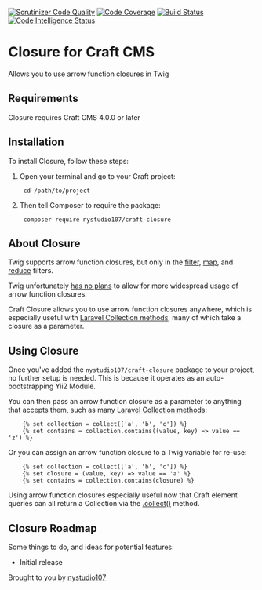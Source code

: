 [![Scrutinizer Code Quality](https://scrutinizer-ci.com/g/nystudio107/craft-closure/badges/quality-score.png?b=v1)](https://scrutinizer-ci.com/g/nystudio107/craft-closure/?branch=develop) [![Code Coverage](https://scrutinizer-ci.com/g/nystudio107/craft-closure/badges/coverage.png?b=v1)](https://scrutinizer-ci.com/g/nystudio107/craft-closure/?branch=develop) [![Build Status](https://scrutinizer-ci.com/g/nystudio107/craft-closure/badges/build.png?b=v1)](https://scrutinizer-ci.com/g/nystudio107/craft-closure/build-status/develop) [![Code Intelligence Status](https://scrutinizer-ci.com/g/nystudio107/craft-closure/badges/code-intelligence.svg?b=v1)](https://scrutinizer-ci.com/code-intelligence)

# Closure for Craft CMS

Allows you to use arrow function closures in Twig

## Requirements

Closure requires Craft CMS 4.0.0 or later

## Installation

To install Closure, follow these steps:

1. Open your terminal and go to your Craft project:

        cd /path/to/project

2. Then tell Composer to require the package:

        composer require nystudio107/craft-closure

## About Closure

Twig supports arrow function closures, but only in the [filter](https://twig.symfony.com/doc/3.x/filters/filter.html), [map](https://twig.symfony.com/doc/3.x/filters/map.html), and [reduce](https://twig.symfony.com/doc/3.x/filters/reduce.html) filters.

Twig unfortunately [has no plans](https://github.com/twigphp/Twig/issues/3402) to allow for more widespread usage of arrow function closures.

Craft Closure allows you to use arrow function closures anywhere, which is especially useful with [Laravel Collection methods](https://laravel.com/docs/9.x/collections#available-methods), many of which take a closure as a parameter.

## Using Closure

Once you've added the `nystudio107/craft-closure` package to your project, no further setup is needed. This is because it operates as an auto-bootstrapping Yii2 Module.

You can then pass an arrow function closure as a parameter to anything that accepts them, such as many [Laravel Collection methods](https://laravel.com/docs/9.x/collections#available-methods):

```twig
    {% set collection = collect(['a', 'b', 'c']) %}
    {% set contains = collection.contains((value, key) => value == 'z') %}
```

Or you can assign an arrow function closure to a Twig variable for re-use:

```twig
    {% set collection = collect(['a', 'b', 'c']) %}
    {% set closure = (value, key) => value == 'a' %}
    {% set contains = collection.contains(closure) %}
```

Using arrow function closures especially useful now that Craft element queries can all return a Collection via the [.collect()](https://docs.craftcms.com/api/v4/craft-db-query.html#method-collect) method.

## Closure Roadmap

Some things to do, and ideas for potential features:

* Initial release

Brought to you by [nystudio107](https://nystudio107.com/)
